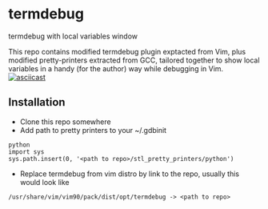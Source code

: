 # termdebug
termdebug with local variables window

This repo contains modified termdebug plugin exptacted from Vim, plus modified
pretty-printers extracted from GCC, tailored together to show local variables in a handy (for the author) way
while debugging in Vim.
[![asciicast](https://asciinema.org/a/610718.png)](https://asciinema.org/a/610718)

## Installation
- Clone this repo somewhere
- Add path to pretty printers to your ~/.gdbinit
```
python
import sys
sys.path.insert(0, '<path to repo>/stl_pretty_printers/python')
```
- Replace termdebug from vim distro by link to the repo, usually this would look like
```
/usr/share/vim/vim90/pack/dist/opt/termdebug -> <path to repo>
```
